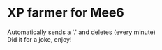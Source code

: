 # XP farmer for Mee6
Automatically sends a '.' and deletes (every minute) <br/>
Did it for a joke, enjoy!